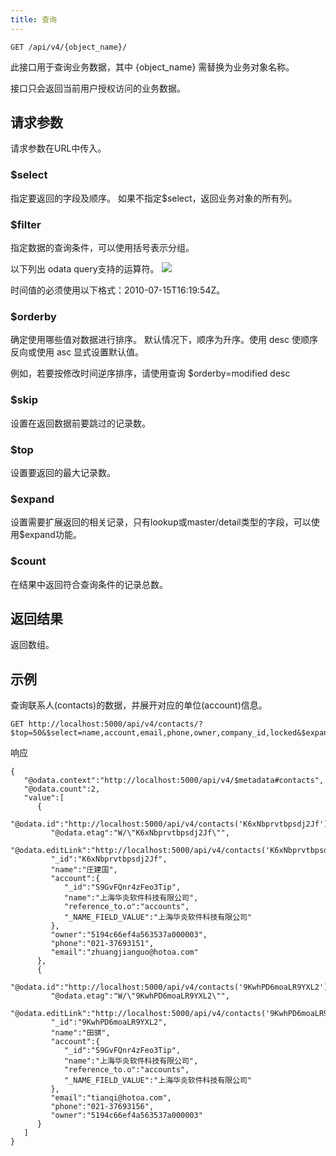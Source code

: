 ```yaml
---
title: 查询
---
```


```shell
GET /api/v4/{object_name}/
```

此接口用于查询业务数据，其中 {object_name} 需替换为业务对象名称。

接口只会返回当前用户授权访问的业务数据。

## 请求参数
请求参数在URL中传入。

### $select
指定要返回的字段及顺序。 如果不指定$select，返回业务对象的所有列。

### $filter
指定数据的查询条件，可以使用括号表示分组。

以下列出 odata query支持的运算符。
	![](/assets/filter.png)

时间值的必须使用以下格式：2010-07-15T16:19:54Z。

### $orderby
确定使用哪些值对数据进行排序。 默认情况下，顺序为升序。使用 desc 使顺序反向或使用 asc 显式设置默认值。

例如，若要按修改时间逆序排序，请使用查询 $orderby=modified desc

### $skip
设置在返回数据前要跳过的记录数。

### $top
设置要返回的最大记录数。

### $expand
设置需要扩展返回的相关记录，只有lookup或master/detail类型的字段，可以使用$expand功能。

### $count
在结果中返回符合查询条件的记录总数。

## 返回结果
返回数组。

## 示例
查询联系人(contacts)的数据，并展开对应的单位(account)信息。
```shell
GET http://localhost:5000/api/v4/contacts/?$top=50&$select=name,account,email,phone,owner,company_id,locked&$expand=account&$count=true
```

响应
```
{  
   "@odata.context":"http://localhost:5000/api/v4/$metadata#contacts",
   "@odata.count":2,
   "value":[  
      {  
         "@odata.id":"http://localhost:5000/api/v4/contacts('K6xNbprvtbpsdj2Jf')",
         "@odata.etag":"W/\"K6xNbprvtbpsdj2Jf\"",
         "@odata.editLink":"http://localhost:5000/api/v4/contacts('K6xNbprvtbpsdj2Jf')",
         "_id":"K6xNbprvtbpsdj2Jf",
         "name":"庄建国",
         "account":{  
            "_id":"S9GvFQnr4zFeo3Tip",
            "name":"上海华炎软件科技有限公司",
            "reference_to.o":"accounts",
            "_NAME_FIELD_VALUE":"上海华炎软件科技有限公司"
         },
         "owner":"5194c66ef4a563537a000003",
         "phone":"021-37693151",
         "email":"zhuangjianguo@hotoa.com"
      },
      {  
         "@odata.id":"http://localhost:5000/api/v4/contacts('9KwhPD6moaLR9YXL2')",
         "@odata.etag":"W/\"9KwhPD6moaLR9YXL2\"",
         "@odata.editLink":"http://localhost:5000/api/v4/contacts('9KwhPD6moaLR9YXL2')",
         "_id":"9KwhPD6moaLR9YXL2",
         "name":"田骐",
         "account":{  
            "_id":"S9GvFQnr4zFeo3Tip",
            "name":"上海华炎软件科技有限公司",
            "reference_to.o":"accounts",
            "_NAME_FIELD_VALUE":"上海华炎软件科技有限公司"
         },
         "email":"tianqi@hotoa.com",
         "phone":"021-37693156",
         "owner":"5194c66ef4a563537a000003"
      }
   ]
}
```